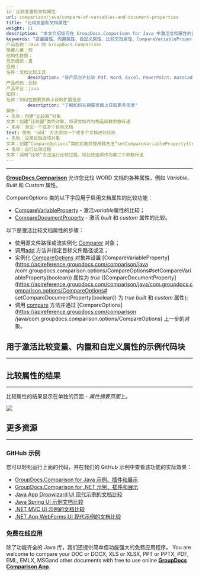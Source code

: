 ```yaml
---
id：比较变量和文档属性
url: comparison/java/compare-of-variables-and-document-properties
title: "比较变量和文档属性"
weight: 11
description: "本文介绍如何在 GroupDocs.Comparison for Java 中激活文档属性的比较。"
keywords: "变量属性、内置属性、自定义属性、比较文档属性、CompareVariableProperty、CompareDocumentProperty"
产品名称：Java 的 GroupDocs.Comparison
隐藏儿童：假
结构化数据：
显示组织：真
应用：
名称：文档比较工具
        description: "该产品允许比较 Pdf、Word、Excel、PowerPoint、AutoCad、图像、代码和更多文件格式。比较 API 还支持接受或拒绝更改、提取文档信息和生成比较报告"
产品代码：比较
产品平台：java
如何：
名称：如何在摘要页面上获取扩展信息
        description: "了解如何在摘要页面上获取更多信息"
脚步：
- 名称：创建“比较器”对象
文本：创建“比较器”类的对象，将源文档作为构造函数参数传递
- 名称：添加一个或多个目标文档
text: 使用 'add' 方法添加一个或多个文档进行比较
- 名称：设置比较选项对象
文本：创建“CompareOptions”类的对象并使用其方法“setCompareVariableProperty(true)”和“setCompareDocumentProperty(true)”来启用适当的设置
- 名称：运行比较过程
文本：调用“比较”方法运行比较过程，将比较选项作为第二个参数传递
---
```


***

**[GroupDocs.Comparison](https://products.groupdocs.com/comparison)** 允许您比较 WORD 文档的各种属性，例如 *Variable*、*Built* 和 *Custom* 属性。

CompareOptions 类的以下字段用于启用文档属性的比较功能：

* [CompareVariableProperty](https://apireference.groupdocs.com/comparison/java/com.groupdocs.comparison.options/CompareOptions#setCompareVariableProperty(boolean)) - 激活*variable*属性的比较；
* [CompareDocumentProperty](https://apireference.groupdocs.com/comparison/java/com.groupdocs.comparison.options/CompareOptions#setCompareDocumentProperty(boolean)) - 激活 *built* 和 *custom* 属性的比较。

以下是激活比较文档属性的步骤：

* 使用源文件路径或流实例化 [Comparer](https://apireference.groupdocs.com/comparison/java/com.groupdocs.comparison/Comparer) 对象；
* 调用[add](https://apireference.groupdocs.com/comparison/java/com.groupdocs.comparison/Comparer#add(java.lang.String)) 方法并指定目标文件路径或流；
* 实例化 [CompareOptions](https://apireference.groupdocs.com/comparison/java/com.groupdocs.comparison.options/CompareOptions) 对象并设置 [CompareVariableProperty](https://apireference.groupdocs.com/comparison/java /com.groupdocs.comparison.options/CompareOptions#setCompareVariableProperty(boolean)) 属性为 *true* ([CompareDocumentProperty](https://apireference.groupdocs.com/comparison/java/com.groupdocs.comparison.options/CompareOptions# setCompareDocumentProperty(boolean)) 为 *true* *built* 和 *custom* 属性);
* 调用 [compare](https://apireference.groupdocs.com/comparison/java/com.groupdocs.comparison/Comparer#compare()) 方法并通过 [CompareOptions](https://apireference.groupdocs.com/comparison /java/com.groupdocs.comparison.options/CompareOptions) 上一步的对象。

## 用于激活比较变量、内置和自定义属性的示例代码块

---

<script src="https://gist.github.com/groupdocs-comparison-gists/eb7a2b4514a63bf8846a4520787f4fc5.js"></script>

## 比较属性的结果

---

比较属性的结果显示在单独的页面 - *属性摘要页面*上。

![](/comparison/java/images/properties-summary-page.png)

## 更多资源

---
### GitHub 示例
您可以轻松运行上面的代码，并在我们的 GitHub 示例中查看该功能的实际效果：

* [GroupDocs.Comparison for Java 示例、插件和展示](https://github.com/groupdocs-comparison/GroupDocs.Comparison-for-Java)
* [GroupDocs.Comparison for .NET 示例、插件和展示](https://github.com/groupdocs-comparison/GroupDocs.Comparison-for-.NET)
* [Java App Dropwizard UI 现代示例的文档比较](https://github.com/groupdocs-comparison/GroupDocs.Comparison-for-Java-Dropwizard)
* [Java Spring UI 示例文档比较](https://github.com/groupdocs-comparison/GroupDocs.Comparison-for-Java-Spring)
* [.NET MVC UI 示例的文档比较](https://github.com/groupdocs-comparison/GroupDocs.Comparison-for-.NET-MVC)
* [.NET App WebForms UI 现代示例的文档比较](https://github.com/groupdocs-comparison/GroupDocs.Comparison-for-.NET-WebForms)
    


### 免费在线应用
除了功能齐全的 Java 库，我们还提供简单但功能强大的免费应用程序。
You are welcome to compare your DOC or DOCX, XLS or XLSX, PPT or PPTX, PDF, EML, EMLX, MSGand other documents with free to use online **[GroupDocs Comparison App](https://products.groupdocs.app/comparison)**.
